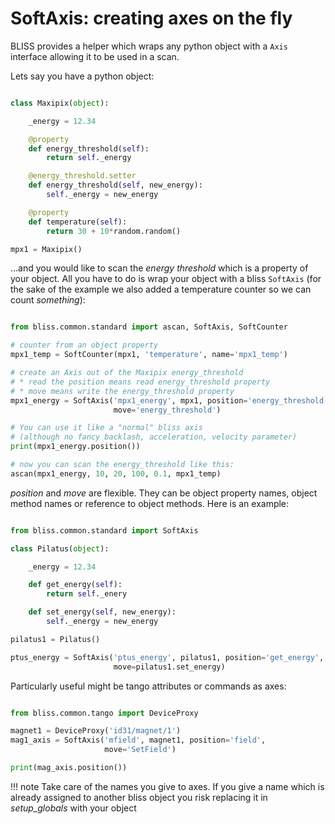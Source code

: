 # SoftAxis: creating axes on the fly

BLISS provides a helper which wraps any python object with a `Axis`
interface allowing it to be used in a scan.

Lets say you have a python object:

```python

class Maxipix(object):

    _energy = 12.34

    @property
    def energy_threshold(self):
        return self._energy

    @energy_threshold.setter
    def energy_threshold(self, new_energy):
        self._energy = new_energy

    @property
    def temperature(self):
        return 30 + 10*random.random()

mpx1 = Maxipix()
```

...and you would like to scan the *energy threshold* which is a property of
your object. All you have to do is wrap your object with a bliss `SoftAxis`
(for the sake of the example we also added a temperature counter so we can
count *something*):

```python

from bliss.common.standard import ascan, SoftAxis, SoftCounter

# counter from an object property
mpx1_temp = SoftCounter(mpx1, 'temperature', name='mpx1_temp')

# create an Axis out of the Maxipix energy_threshold
# * read the position means read energy_threshold property
# * move means write the energy_threshold property
mpx1_energy = SoftAxis('mpx1_energy', mpx1, position='energy_threshold',
                       move='energy_threshold')

# You can use it like a "normal" bliss axis
# (although no fancy backlash, acceleration, velocity parameter)
print(mpx1_energy.position())

# now you can scan the energy_threshold like this:
ascan(mpx1_energy, 10, 20, 100, 0.1, mpx1_temp)
```

*position* and *move* are flexible. They can be object property names, object
method names or reference to object methods. Here is an example:

```python

from bliss.common.standard import SoftAxis

class Pilatus(object):

    _energy = 12.34

    def get_energy(self):
        return self._enery

    def set_energy(self, new_energy):
        self._energy = new_energy

pilatus1 = Pilatus()

ptus_energy = SoftAxis('ptus_energy', pilatus1, position='get_energy',
                       move=pilatus1.set_energy)
```

Particularly useful might be tango attributes or commands as axes:

```python

from bliss.common.tango import DeviceProxy

magnet1 = DeviceProxy('id31/magnet/1')
mag1_axis = SoftAxis('mfield', magnet1, position='field',
                     move='SetField')

print(mag_axis.position())
```

!!! note
    Take care of the names you give to axes. If you give a name which
    is already assigned to another bliss object you risk replacing it
    in *setup_globals* with your object

